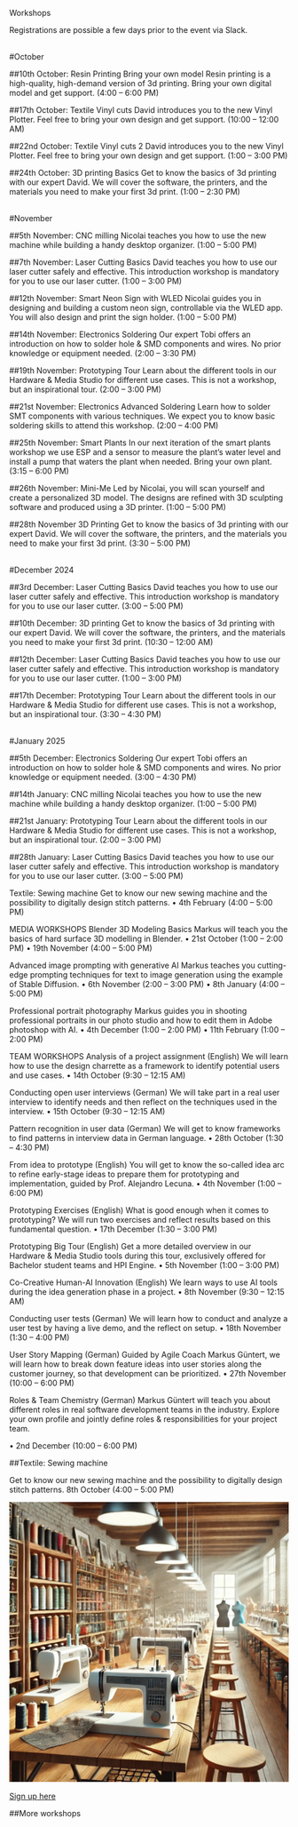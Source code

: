 Workshops

Registrations are possible a few days prior to the event via Slack. 

<br />
#October

##10th October: Resin Printing
Bring your own model Resin printing is a high-quality, high-demand version of 3d printing. Bring your own digital model and get support. (4:00 – 6:00 PM)

##17th October: Textile Vinyl cuts
David introduces you to the new Vinyl Plotter. Feel free to bring your own design and get support. (10:00 – 12:00 AM)

##22nd October: Textile Vinyl cuts 2
David introduces you to the new Vinyl Plotter. Feel free to bring your own design and get support. (1:00 – 3:00 PM)

##24th October: 3D printing Basics
Get to know the basics of 3d printing with our expert David. We will cover the software, the printers, and the materials you need to make your first 3d print. (1:00 – 2:30 PM)

<br />
#November

##5th November: CNC milling
Nicolai teaches you how to use the new machine while building a handy desktop organizer. (1:00 – 5:00 PM)

##7th November: Laser Cutting Basics
David teaches you how to use our laser cutter safely and effective. This introduction workshop is mandatory for you to use our laser cutter. (1:00 – 3:00 PM)

##12th November: Smart Neon Sign with WLED
Nicolai guides you in designing and building a custom neon sign, controllable via the WLED app. You will also design and print the sign holder. (1:00 – 5:00 PM)

##14th November: Electronics Soldering
Our expert Tobi offers an introduction on how to solder hole & SMD components and wires. No prior knowledge or equipment needed. (2:00 – 3:30 PM)

##19th November: Prototyping Tour
Learn about the different tools in our Hardware & Media Studio for different use cases. This is not a workshop, but an inspirational tour. (2:00 – 3:00 PM)

##21st November: Electronics Advanced Soldering 
Learn how to solder SMT components with various techniques. We expect you to know basic soldering skills to attend this workshop. (2:00 – 4:00 PM)

##25th November: Smart Plants
In our next iteration of the smart plants workshop we use ESP and a sensor to measure the plant’s water level and install a pump that waters the plant when needed. Bring your own plant. (3:15 – 6:00 PM)

##26th November: Mini-Me 
Led by Nicolai, you will scan yourself and create a personalized 3D model. The designs are refined with 3D sculpting software and produced using a 3D printer. (1:00 – 5:00 PM)

##28th November 3D Printing
Get to know the basics of 3d printing with our expert David. We will cover the software, the printers, and the materials you need to make your first 3d print. (3:30 – 5:00 PM)

<br />
#December 2024

##3rd December: Laser Cutting Basics
David teaches you how to use our laser cutter safely and effective. This introduction workshop is mandatory for you to use our laser cutter. (3:00 – 5:00 PM)

##10th December: 3D printing
Get to know the basics of 3d printing with our expert David. We will cover the software, the printers, and the materials you need to make your first 3d print. (10:30 – 12:00 AM)

##12th December: Laser Cutting Basics
David teaches you how to use our laser cutter safely and effective. This introduction workshop is mandatory for you to use our laser cutter. (1:00 – 3:00 PM)

##17th December: Prototyping Tour
Learn about the different tools in our Hardware & Media Studio for different use cases. This is not a workshop, but an inspirational tour. (3:30 – 4:30 PM)

<br />
#January 2025

##5th December: Electronics Soldering 
Our expert Tobi offers an introduction on how to solder hole & SMD components and wires. No prior knowledge or equipment needed. (3:00 – 4:30 PM)

##14th January: CNC milling 
Nicolai teaches you how to use the new machine while building a handy desktop organizer. (1:00 – 5:00 PM)

##21st January: Prototyping Tour
Learn about the different tools in our Hardware & Media Studio for different use cases. This is not a workshop, but an inspirational tour. (2:00 – 3:00 PM)

##28th January: Laser Cutting Basics
David teaches you how to use our laser cutter safely and effective. This introduction workshop is mandatory for you to use our laser cutter. (3:00 – 5:00 PM)



Textile: Sewing machine Get to know our new sewing machine and the possibility to digitally design stitch patterns.
•	4th February (4:00 – 5:00 PM)

MEDIA WORKSHOPS
Blender 3D Modeling Basics Markus will teach you the basics of hard surface 3D modelling in Blender.
•	21st October (1:00 – 2:00 PM)
•	19th November (4:00 – 5:00 PM)

Advanced image prompting with generative AI Markus teaches you cutting-edge prompting techniques for text to image generation using the example of Stable Diffusion.
•	6th November (2:00 – 3:00 PM) 
•	8th January (4:00 – 5:00 PM)

Professional portrait photography Markus guides you in shooting professional portraits in our photo studio and how to edit them in Adobe photoshop with AI.
•	4th December (1:00 – 2:00 PM)
•	11th February (1:00 – 2:00 PM)

TEAM WORKSHOPS
Analysis of a project assignment (English) We will learn how to use the design charrette as a framework to identify potential users and use cases.
•	14th October (9:30 – 12:15 AM)

Conducting open user interviews (German) We will take part in a real user interview to identify needs and then reflect on the techniques used in the interview.
•	15th October (9:30 – 12:15 AM)

Pattern recognition in user data (German) We will get to know frameworks to find patterns in interview data in German language.
•	28th October (1:30 – 4:30 PM)

From idea to prototype (English) You will get to know the so-called idea arc to refine early-stage ideas to prepare them for prototyping and implementation, guided by Prof. Alejandro Lecuna.
•	4th November (1:00 – 6:00 PM)

Prototyping Exercises (English) What is good enough when it comes to prototyping? We will run two exercises and reflect results based on this fundamental question.
•	17th December (1:30 – 3:00 PM)

Prototyping Big Tour (English) Get a more detailed overview in our Hardware & Media Studio tools during this tour, exclusively offered for Bachelor student teams and HPI Engine.
•	5th November (1:00 – 3:00 PM)

Co-Creative Human-AI Innovation (English) We learn ways to use AI tools during the idea generation phase in a project.
•	8th November (9:30 – 12:15 AM)

Conducting user tests (German) We will learn how to conduct and analyze a user test by having a live demo, and the reflect on setup.
•	18th November (1:30 – 4:00 PM)

User Story Mapping (German) Guided by Agile Coach Markus Güntert, we will learn how to break down feature ideas into user stories along the customer journey, so that development can be prioritized.
•	27th November (10:00 – 6:00 PM)

Roles & Team Chemistry (German) Markus Güntert will teach you about different roles in real software development teams in the industry. Explore your own profile and jointly define roles & responsibilities for your project team.

•	2nd December (10:00 – 6:00 PM)



##Textile: Sewing machine 

Get to know our new sewing machine and the possibility to digitally design stitch patterns. 8th October (4:00 – 5:00 PM)

![Textile: Sewing Machine](<../mediaassets/thumbnails/textile sewing machine.jpg>)

[Sign up here](https://confluence.hpi.de/plugins/easyevents/event-hub.action#/eventhub/b658d0ce-b8e6-4e25-a5c1-4c98aaceaa29/1)

##More workshops